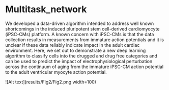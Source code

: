 # Multitask_network

We developed a data-driven algorithm intended to address well known shortcomings in the induced pluripotent stem cell-derived cardiomyocyte (iPSC-CMs) platform.  A known concern with iPSC-CMs is that the data collection results in measurements from immature action potentials and it is unclear if these data reliably indicate impact in the adult cardiac environment.  Here, we set out to demonstrate a new deep learning algorithm to classify cells into the drugged and drug free categories and can be used to predict the impact of electrophysiological perturbation across the continuum of aging from the immature iPSC-CM action potential to the adult ventricular myocyte action potential. 

![Alt text](results/Fig2/Fig2.png width=100)
